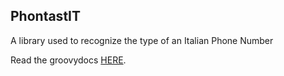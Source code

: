 ## PhontastIT

A library used to recognize the type of an Italian Phone Number

Read the groovydocs [HERE](groovydoc/index.html).
